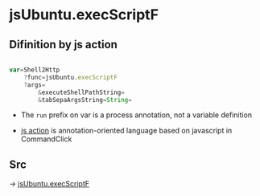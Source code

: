 # jsUbuntu.execScriptF

## Difinition by js action

```js.js

var=Shell2Http
	?func=jsUbuntu.execScriptF
	?args=
		&executeShellPathString=
		&tabSepaArgsString=String=
```

- The `run` prefix on var is a process annotation, not a variable definition

- [js action](#) is annotation-oriented language based on javascript in CommandClick

## Src

-> [jsUbuntu.execScriptF](https://github.com/puutaro/CommandClick/blob/master/app/src/main/java/com/puutaro/commandclick/fragment_lib/terminal_fragment/js_interface/JsUbuntu.kt#L48)


